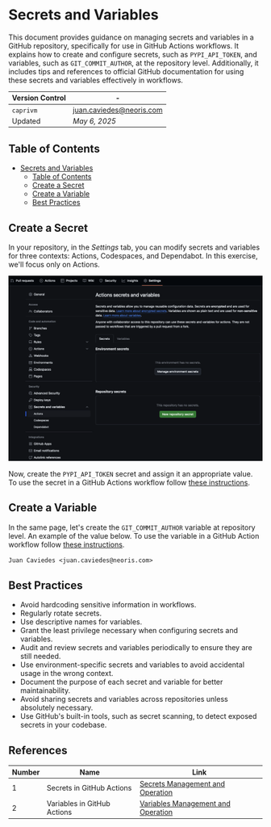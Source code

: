# Secrets and Variables

This document provides guidance on managing secrets and variables in a GitHub repository, specifically for use in GitHub Actions workflows. It explains how to create and configure secrets, such as `PYPI_API_TOKEN`, and variables, such as `GIT_COMMIT_AUTHOR`, at the repository level. Additionally, it includes tips and references to official GitHub documentation for using these secrets and variables effectively in workflows.

| **Version Control** | -                          |
| ------------------- | -------------------------- |
| `caprivm`           | <juan.caviedes@neoris.com> |
| Updated             | _May 6, 2025_              |

## Table of Contents

- [Secrets and Variables](#secrets-and-variables)
  - [Table of Contents](#table-of-contents)
  - [Create a Secret](#create-a-secret)
  - [Create a Variable](#create-a-variable)
  - [Best Practices](#best-practices)

## Create a Secret

In your repository, in the _Settings_ tab, you can modify secrets and variables for three contexts: Actions, Codespaces, and Dependabot. In this exercise, we'll focus only on Actions.

![New repository secret](../images/example-create-a-secret.png)

Now, create the `PYPI_API_TOKEN` secret and assign it an appropriate value. To use the secret in a GitHub Actions workflow follow [these instructions](https://docs.github.com/en/actions/security-for-github-actions/security-guides/using-secrets-in-github-actions#using-secrets-in-a-workflow).

## Create a Variable

In the same page, let's create the `GIT_COMMIT_AUTHOR` variable at repository level. An example of the value below. To use the variable in a GitHub Action workflow follow [these instructions](https://docs.github.com/en/actions/writing-workflows/choosing-what-your-workflow-does/store-information-in-variables#using-the-vars-context-to-access-configuration-variable-values).

```txt
Juan Caviedes <juan.caviedes@neoris.com>
```

## Best Practices

- Avoid hardcoding sensitive information in workflows.
- Regularly rotate secrets.
- Use descriptive names for variables.
- Grant the least privilege necessary when configuring secrets and variables.
- Audit and review secrets and variables periodically to ensure they are still needed.
- Use environment-specific secrets and variables to avoid accidental usage in the wrong context.
- Document the purpose of each secret and variable for better maintainability.
- Avoid sharing secrets and variables across repositories unless absolutely necessary.
- Use GitHub's built-in tools, such as secret scanning, to detect exposed secrets in your codebase.

## References

| Number | Name                  | Link                    |
| ------ | --------------------- |-|
| 1 | Secrets in GitHub Actions  | [Secrets Management and Operation](https://docs.github.com/en/actions/security-for-github-actions/security-guides/using-secrets-in-github-actions#using-secrets-in-a-workflow) |
| 2 | Variables in GitHub Actions | [Variables Management and Operation](https://docs.github.com/en/actions/writing-workflows/choosing-what-your-workflow-does/store-information-in-variables#using-the-vars-context-to-access-configuration-variable-values) |
